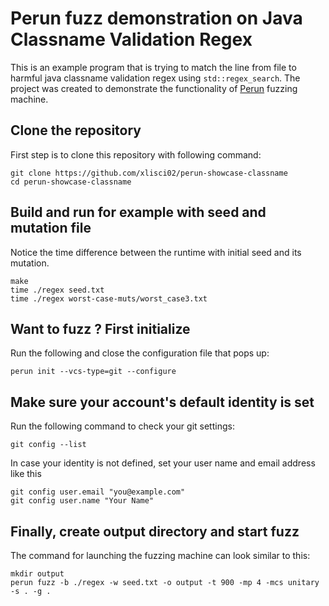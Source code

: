 # Perun fuzz demonstration on Java Classname Validation Regex

This is an example program that is trying to match the line from file to harmful java classname validation regex using `std::regex_search`.  The project was created to demonstrate the functionality of [Perun](https://github.com/xlisci02/perun) fuzzing machine. 


## Clone the repository
First step is to clone this repository with following command:

    git clone https://github.com/xlisci02/perun-showcase-classname
    cd perun-showcase-classname

## Build and run for example with seed and mutation file
Notice the time difference between the runtime with initial seed and its mutation.

    make
    time ./regex seed.txt
    time ./regex worst-case-muts/worst_case3.txt

## Want to fuzz ? First initialize

Run the following and close the configuration file that pops up:

	perun init --vcs-type=git --configure

## Make sure your account's default identity is set
Run the following command to check your git settings:

	git config --list

In case your identity is not defined, set your user name and email address like this

	git config user.email "you@example.com"
	git config user.name "Your Name"

## Finally, create output directory and start fuzz
The command for launching the fuzzing machine can look similar to this:

    mkdir output
    perun fuzz -b ./regex -w seed.txt -o output -t 900 -mp 4 -mcs unitary -s . -g .

